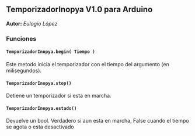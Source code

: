 ## **TemporizadorInopya V1.0** para Arduino

**Autor:** _Eulogio López_  


### **Funciones**

#### **`TemporizadorInopya.begin( Tiempo )`**

Este metodo inicia el temporizador con el tiempo del argumento (en milisegundos).

#### **`TemporizadorInopya.stop()`** 

Detiene un temporizador si esta en marcha.

#### **`TemporizadorInopya.estado()`** 

Devuelve un bool. Verdadero si aun esta en marcha, False cuando el tiempo se agota o esta desactivado
